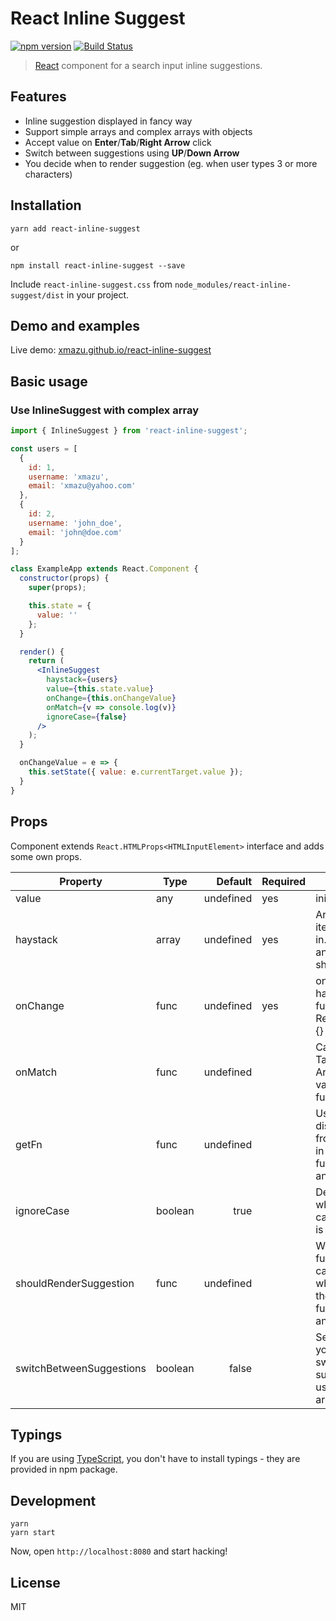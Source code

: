 # React Inline Suggest
[![npm version](https://badge.fury.io/js/react-inline-suggest.svg)](https://badge.fury.io/js/react-inline-suggest)
[![Build Status](https://travis-ci.org/xmazu/react-inline-suggest.svg?branch=master)](https://travis-ci.org/xmazu/react-inline-suggest)

> [React](http://facebook.github.io/react/index.html) component for a search input inline suggestions.

## Features

- Inline suggestion displayed in fancy way
- Support simple arrays and complex arrays with objects
- Accept value on **Enter**/**Tab**/**Right Arrow** click
- Switch between suggestions using **UP**/**Down Arrow**
- You decide when to render suggestion (eg. when user types 3 or more characters)

## Installation

```shell
yarn add react-inline-suggest
```

or

```shell
npm install react-inline-suggest --save
```

Include `react-inline-suggest.css` from `node_modules/react-inline-suggest/dist` in your project.

## Demo and examples
Live demo: [xmazu.github.io/react-inline-suggest](https://xmazu.github.io/react-inline-suggest/)

## Basic usage

### Use InlineSuggest with complex array
```jsx
import { InlineSuggest } from 'react-inline-suggest';

const users = [
  {
    id: 1,
    username: 'xmazu',
    email: 'xmazu@yahoo.com'
  },
  {
    id: 2,
    username: 'john_doe',
    email: 'john@doe.com'
  }
];

class ExampleApp extends React.Component {
  constructor(props) {
    super(props);

    this.state = {
      value: ''
    };
  }

  render() {
    return (
      <InlineSuggest 
        haystack={users}
        value={this.state.value}
        onChange={this.onChangeValue}
        onMatch={v => console.log(v)}
        ignoreCase={false}
      />        
    );
  }

  onChangeValue = e => {
    this.setState({ value: e.currentTarget.value });
  }
}

```

## Props

Component extends `React.HTMLProps<HTMLInputElement>` interface and adds some own props.

| Property                 | Type    |   Default | Required | Description                                                                                                          |
|--------------------------|---------|----------:|----------|----------------------------------------------------------------------------------------------------------------------|
| value                    | any     | undefined | yes      | initial field value                                                                                                  |
| haystack                 | array   | undefined | yes      | Array of available items to search in. Items can take an arbitrary shape.                                            |
| onChange                 | func    | undefined | yes      | onChange handler: function(e: React.FormEvent) {}                                                                    |
| onMatch                  | func    | undefined |          | Called when Tab/Enter/Right Arrow pressed or value matches fully                                                     |
| getFn                    | func    | undefined |          | Used to read the display value from each entry in haystack: function(item: any): string {}                           |
| ignoreCase               | boolean |      true |          | Determines whether the case-sensitivity is relevant                                                                  |
| shouldRenderSuggestion   | func    | undefined |          | When typing, this function will be called to consult when to render the suggestion. function(value: any): boolean {} |
| switchBetweenSuggestions | boolean | false     |          | Set it to `true` if you would like to switch between suggestions using Up/Down arrows                                |

## Typings
If you are using [TypeScript](https://www.typescriptlang.org/), you don't have to install typings - they are provided in npm package.

## Development

```shell
yarn
yarn start
```

Now, open `http://localhost:8080` and start hacking!

## License
MIT